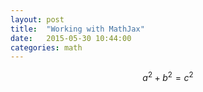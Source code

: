 ```yaml
---
layout: post
title:  "Working with MathJax"
date:   2015-05-30 10:44:00
categories: math
---
```


$$a^2 + b^2 = c^2$$
